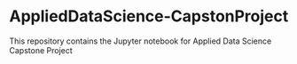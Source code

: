 # AppliedDataScience-CapstonProject
This repository contains the Jupyter notebook for Applied Data Science Capstone Project
